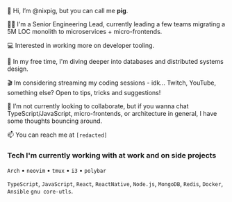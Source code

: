👋 Hi, I’m @nixpig, but you can call me **pig**. 

🧑‍💻 I'm a Senior Engineering Lead, currently leading a few teams migrating a 5M LOC monolith to microservices + micro-frontends. 

💻 Interested in working more on developer tooling. 

🌱 In my free time, I'm diving deeper into databases and distributed systems design.

🎬 Im considering streaming my coding sessions - idk... Twitch, YouTube, something else? Open to tips, tricks and suggestions!

💞️ I’m not currently looking to collaborate, but if you wanna chat TypeScript/JavaScript, micro-frontends, or architecture in general, I have some thoughts bouncing around. 

📫 You can reach me at `[redacted]`

### Tech I'm currently working with at work and on side projects
`Arch` • `neovim` • `tmux` • `i3` • `polybar`

`TypeScript`, `JavaScript`, `React`, `ReactNative`, `Node.js`, `MongoDB`, `Redis`, `Docker`, `Ansible` `gnu core-utls`. 

<!---
nixpig/nixpig is a ✨ special ✨ repository because its `README.md` (this file) appears on your GitHub profile.
You can click the Preview link to take a look at your changes.
--->
